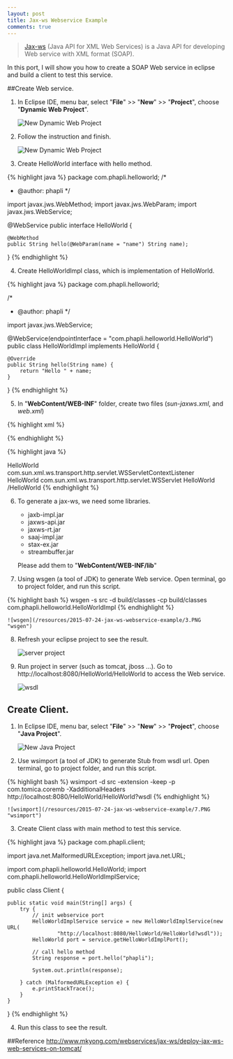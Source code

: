 ```yaml
---
layout: post
title: Jax-ws Webservice Example
comments: true
---
```


>[Jax-ws](jax-ws.java.net) (Java API for XML Web Services) is a Java API for developing Web service with XML format (SOAP). 

In this port, I will show you how to create a SOAP Web service in eclipse and build a client to test this service.    

##Create Web service.

1. In Eclipse IDE, menu bar, select "__File__" >> "__New__" >> "__Project__", choose "__Dynamic Web Project__".

	![New Dynamic Web Project](/resources/2015-07-24-jax-ws-webservice-example/1.PNG "New Dynamic Web Project")

2. Follow the instruction and finish.
	
	![New Dynamic Web Project](/resources/2015-07-24-jax-ws-webservice-example/2.PNG "New Dynamic Web Project")
	
3. Create HelloWorld interface with hello method.	

{% highlight java %}
package com.phapli.helloworld;
/*
 * @author: phapli
 */

import javax.jws.WebMethod;
import javax.jws.WebParam;
import javax.jws.WebService;

@WebService
public interface HelloWorld {

	@WebMethod
	public String hello(@WebParam(name = "name") String name);

}
{% endhighlight %}

4. Create HelloWorldImpl class, which is implementation of HelloWorld.

{% highlight java %}
package com.phapli.helloworld;

/*
 * @author: phapli
 */

import javax.jws.WebService;

@WebService(endpointInterface = "com.phapli.helloworld.HelloWorld")
public class HelloWorldImpl implements HelloWorld {

	@Override
	public String hello(String name) {
		return "Hello " + name;
	}

}
{% endhighlight %}

5. In "__WebContent/WEB-INF__" folder, create two files (_sun-jaxws.xml_, and _web.xml_)

{% highlight xml %}
<?xml version="1.0" encoding="UTF-8"?>  
<endpoints xmlns="http://java.sun.com/xml/ns/jax-ws/ri/runtime" version="2.0">  
  <endpoint  
	 name="HelloWorld"  
	 implementation="com.phapli.helloworld.HelloWorldImpl"  
	 url-pattern="/HelloWorld"/>  
</endpoints> 
{% endhighlight %}

{% highlight java %}
<?xml version="1.0" encoding="UTF-8"?>
<web-app xmlns:xsi="http://www.w3.org/2001/XMLSchema-instance" xmlns="http://java.sun.com/xml/ns/javaee" xsi:schemaLocation="http://java.sun.com/xml/ns/javaee http://java.sun.com/xml/ns/javaee/web-app_2_5.xsd" id="WebApp_ID" version="2.5">
  <display-name>HelloWorld</display-name>
  <listener>
	<listener-class>  
		com.sun.xml.ws.transport.http.servlet.WSServletContextListener  
	 </listener-class>
  </listener>
  <servlet>
	<servlet-name>HelloWorld</servlet-name>
	<servlet-class>  
		com.sun.xml.ws.transport.http.servlet.WSServlet
	</servlet-class>
  </servlet>
  <servlet-mapping>
	<servlet-name>HelloWorld</servlet-name>
	<url-pattern>/HelloWorld</url-pattern>
  </servlet-mapping>
</web-app>
{% endhighlight %}

6. To generate a jax-ws, we need some libraries. 
	* jaxb-impl.jar
	* jaxws-api.jar
	* jaxws-rt.jar
	* saaj-impl.jar
	* stax-ex.jar
	* streambuffer.jar
	
	Please add them to "__WebContent/WEB-INF/lib__"
	
7. Using wsgen (a tool of JDK) to generate Web service. Open terminal, go to project folder, and run this script.

{% highlight bash %}
wsgen -s src -d build/classes -cp build/classes com.phapli.helloworld.HelloWorldImpl
{% endhighlight %}

	![wsgen](/resources/2015-07-24-jax-ws-webservice-example/3.PNG "wsgen")
	
8. Refresh your eclipse project to see the result. 

	![server project](/resources/2015-07-24-jax-ws-webservice-example/4.PNG "server project")
	
9. Run project in server (such as tomcat, jboss ...). Go to http://localhost:8080/HelloWorld/HelloWorld to access the Web service.

	![wsdl](/resources/2015-07-24-jax-ws-webservice-example/6.PNG "wsdl")
	
## Create Client.

1. In Eclipse IDE, menu bar, select "__File__" >> "__New__" >> "__Project__", choose "__Java Project__".

	![New Java Project](/resources/2015-07-24-jax-ws-webservice-example/5.PNG "New Java Project")
	
2. Use wsimport (a tool of JDK) to generate Stub from wsdl url. Open terminal, go to project folder, and run this script.
	
{% highlight bash %}
wsimport -d src -extension -keep -p com.tomica.coremb -XadditionalHeaders http://localhost:8080/HelloWorld/HelloWorld?wsdl
{% endhighlight %}

	![wsimport](/resources/2015-07-24-jax-ws-webservice-example/7.PNG "wsimport")	

3. Create Client class with main method to test this service.	

{% highlight java %}
package com.phapli.client;

import java.net.MalformedURLException;
import java.net.URL;

import com.phapli.helloworld.HelloWorld;
import com.phapli.helloworld.HelloWorldImplService;

public class Client {

	public static void main(String[] args) {
		try {
			// init webservice port
			HelloWorldImplService service = new HelloWorldImplService(new URL(
					"http://localhost:8080/HelloWorld/HelloWorld?wsdl"));
			HelloWorld port = service.getHelloWorldImplPort();
			
			// call hello method
			String response = port.hello("phapli");

			System.out.println(response);

		} catch (MalformedURLException e) {
			e.printStackTrace();
		}
	}

}
{% endhighlight %}	
 
4. Run this class to see the result.

##Reference
<http://www.mkyong.com/webservices/jax-ws/deploy-jax-ws-web-services-on-tomcat/>